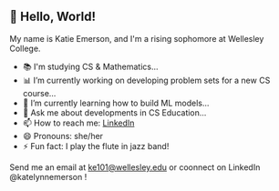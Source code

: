 ## 👋 Hello, World!
My name is Katie Emerson, and I'm a rising sophomore at Wellesley College.

- 📚 I'm studying CS & Mathematics...
- 📊 I’m currently working on developing problem sets for a new CS course...
- 🌱 I’m currently learning how to build ML models...
- 💬 Ask me about developments in CS Education...
- 📫 How to reach me: [LinkedIn](https://www.linkedin.com/in/katelynnemerson/)
- 😄 Pronouns: she/her
- ⚡ Fun fact: I play the flute in jazz band!

Send me an email at [ke101@wellesley.edu](ke101@wellesley.edu) or coonnect on LinkedIn @katelynnemerson !
